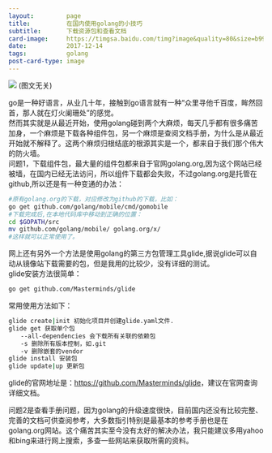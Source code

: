 ```yaml
---
layout:         page
title:          在国内使用golang的小技巧
subtitle:       下载资源包和查看文档
card-image:     https://timgsa.baidu.com/timg?image&quality=80&size=b9999_10000&sec=1513241513463&di=cff690a53d3399411c18eaef837fb2e3&imgtype=0&src=http%3A%2F%2Fimgsrc.baidu.com%2Fimage%2Fc0%253Dshijue1%252C0%252C0%252C294%252C40%2Fsign%3D12b608fb02fa513d45a7649d55043f8e%2F279759ee3d6d55fb31c2eb0167224f4a20a4dd95.jpg
date:           2017-12-14
tags:           golang 
post-card-type: image
---
```

![](https://timgsa.baidu.com/timg?image&quality=80&size=b9999_10000&sec=1513241513463&di=cff690a53d3399411c18eaef837fb2e3&imgtype=0&src=http%3A%2F%2Fimgsrc.baidu.com%2Fimage%2Fc0%253Dshijue1%252C0%252C0%252C294%252C40%2Fsign%3D12b608fb02fa513d45a7649d55043f8e%2F279759ee3d6d55fb31c2eb0167224f4a20a4dd95.jpg)
(图文无关)

go是一种好语言，从业几十年，接触到go语言就有一种“众里寻他千百度，眸然回首，那人就在灯火阑珊处”的感觉。  
然而其实就是从最近开始，使用golang碰到两个大麻烦，每天几乎都有很多痛苦加身，一个麻烦是下载各种组件包，另一个麻烦是查阅文档手册，为什么是从最近开始就不解释了。这两个麻烦归根结底的根源其实是一个，都来自于我们那个伟大的防火墙。  
问题1，下载组件包，最大量的组件包都来自于官网golang.org,因为这个网站已经被墙，在国内已经无法访问，所以组件下载都会失败，不过golang.org是托管在github,所以还是有一种变通的办法：
```bash
#原有golang.org的下载，对应修改为github的下载，比如：
go get github.com/golang/mobile/cmd/gomobile
#下载完成后,在本地代码库中移动到正确的位置：
cd $GOPATH/src 
mv github.com/golang/mobile/ golang.org/x/
#这样就可以正常使用了。
```
网上还有另外一个方法是使用golang的第三方包管理工具glide,据说glide可以自动从镜像站下载需要的包，但是我用的比较少，没有详细的测试。  
glide安装方法很简单：  
```bash
go get github.com/Masterminds/glide
```
常用使用方法如下：  
```bash
glide create|init 初始化项目并创建glide.yaml文件.
glide get 获取单个包
　　--all-dependencies 会下载所有关联的依赖包
　　-s 删除所有版本控制，如.git
　　-v 删除嵌套的vendor
glide install 安装包
glide update|up 更新包
```
glide的官网地址是：<https://github.com/Masterminds/glide>，建议在官网查询详细文档。

问题2是查看手册问题，因为golang的升级速度很快，目前国内还没有比较完整、完善的文档可供查阅参考，大多数指引特别是最基本的参考手册也是在golang.org网站。这个痛苦其实至今没有太好的解决办法，我只能建议多用yahoo和bing来进行网上搜索，多查一些网站来获取所需的资料。

